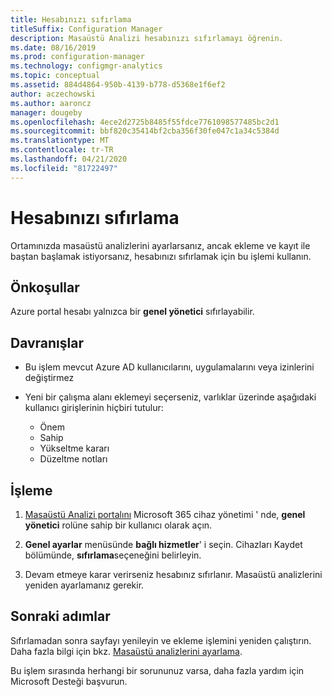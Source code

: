 ```yaml
---
title: Hesabınızı sıfırlama
titleSuffix: Configuration Manager
description: Masaüstü Analizi hesabınızı sıfırlamayı öğrenin.
ms.date: 08/16/2019
ms.prod: configuration-manager
ms.technology: configmgr-analytics
ms.topic: conceptual
ms.assetid: 884d4864-950b-4139-b778-d5368e1f6ef2
author: aczechowski
ms.author: aaroncz
manager: dougeby
ms.openlocfilehash: 4ece2d2725b8485f55fdce7761098577485bc2d1
ms.sourcegitcommit: bbf820c35414bf2cba356f30fe047c1a34c5384d
ms.translationtype: MT
ms.contentlocale: tr-TR
ms.lasthandoff: 04/21/2020
ms.locfileid: "81722497"
---
```

# <a name="how-to-reset-your-account"></a>Hesabınızı sıfırlama

<!-- 3733897 -->

Ortamınızda masaüstü analizlerini ayarlarsanız, ancak ekleme ve kayıt ile baştan başlamak istiyorsanız, hesabınızı sıfırlamak için bu işlemi kullanın.

## <a name="prerequisites"></a>Önkoşullar

Azure portal hesabı yalnızca bir **genel yönetici** sıfırlayabilir.

## <a name="behaviors"></a>Davranışlar

- Bu işlem mevcut Azure AD kullanıcılarını, uygulamalarını veya izinlerini değiştirmez

- Yeni bir çalışma alanı eklemeyi seçerseniz, varlıklar üzerinde aşağıdaki kullanıcı girişlerinin hiçbiri tutulur:
    - Önem
    - Sahip
    - Yükseltme kararı
    - Düzeltme notları

## <a name="process"></a>İşleme

1. [Masaüstü Analizi portalını](https://aka.ms/desktopanalytics) Microsoft 365 cihaz yönetimi ' nde, **genel yönetici** rolüne sahip bir kullanıcı olarak açın.

1. **Genel ayarlar** menüsünde **bağlı hizmetler**' i seçin. Cihazları Kaydet bölümünde, **sıfırlama**seçeneğini belirleyin.

1. Devam etmeye karar verirseniz hesabınız sıfırlanır. Masaüstü analizlerini yeniden ayarlamanız gerekir.

## <a name="next-steps"></a>Sonraki adımlar

Sıfırlamadan sonra sayfayı yenileyin ve ekleme işlemini yeniden çalıştırın. Daha fazla bilgi için bkz. [Masaüstü analizlerini ayarlama](set-up.md).

Bu işlem sırasında herhangi bir sorununuz varsa, daha fazla yardım için Microsoft Desteği başvurun.
